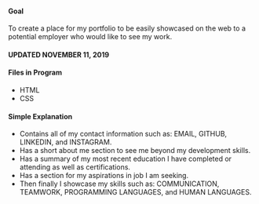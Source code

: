 #### Goal
To create a place for my portfolio to be easily showcased on the web to a potential employer who would like to see my work.

#### UPDATED NOVEMBER 11, 2019

#### Files in Program
* HTML
* CSS

#### Simple Explanation
* Contains all of my contact information such as: EMAIL, GITHUB, LINKEDIN, and INSTAGRAM.
* Has a short about me section to see me beyond my development skills.
* Has a summary of my most recent education I have completed or attending as well as certifications.
* Has a section for my aspirations in job I am seeking.
* Then finally I showcase my skills such as: COMMUNICATION, TEAMWORK, PROGRAMMING LANGUAGES, and HUMAN LANGUAGES.

